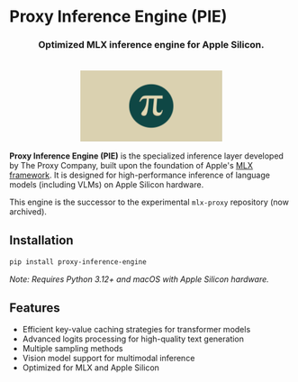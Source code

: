# Proxy Inference Engine (PIE)

<h3 align="center">
  <strong>Optimized MLX inference engine for Apple Silicon.</strong>
</h3>

<p align="center">
  <img src="https://raw.githubusercontent.com/TheProxyCompany/proxy-inference-engine/main/logo.png" alt="Proxy Inference Engine" style="object-fit: contain; max-width: 50%; padding-top: 20px;"/>
</p>

**Proxy Inference Engine (PIE)** is the specialized inference layer developed by The Proxy Company, built upon the foundation of Apple's [MLX framework](https://github.com/ml-explore/mlx). It is designed for high-performance inference of language models (including VLMs) on Apple Silicon hardware.

This engine is the successor to the experimental `mlx-proxy` repository (now archived).

## Installation

```bash
pip install proxy-inference-engine
```

*Note: Requires Python 3.12+ and macOS with Apple Silicon hardware.*

## Features

- Efficient key-value caching strategies for transformer models
- Advanced logits processing for high-quality text generation
- Multiple sampling methods
- Vision model support for multimodal inference
- Optimized for MLX and Apple Silicon
